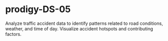 # prodigy-DS-05
Analyze traffic accident data to identify patterns related to road conditions, weather, and time of day. Visualize accident hotspots and contributing factors.
